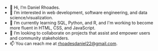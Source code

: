 - 👋 Hi, I’m Daniel Rhoades.
- 👀 I’m interested in web development, software engineering, and data science/visualization.
- 🌱 I’m currently learning SQL, Python, and R, and I'm working to become more fluent in HTML, CSS, and JavaScript.
- 💞️ I’m looking to collaborate on projects that assist and empower users and community stakeholders. 
- 📫 You can reach me at rhoadesdaniel22@gmail.com.

<!---
rhoadesdaniel/rhoadesdaniel is a ✨ special ✨ repository because its `README.md` (this file) appears on your GitHub profile.
You can click the Preview link to take a look at your changes.
--->
